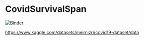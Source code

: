 # CovidSurvivalSpan

[![Binder](https://mybinder.org/badge_logo.svg)](https://mybinder.org/v2/gh/AnshSharma16/CovidSurvivalSpan/HEAD)

https://www.kaggle.com/datasets/meirnizri/covid19-dataset/data
